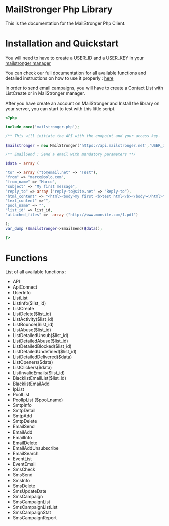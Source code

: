 # MailStronger Php Library

This is the documentation for the MailStronger Php Client.

# Installation and Quickstart

You will need to have to create a USER_ID and a USER_KEY in your [mailstronger manager](https://www.mailstronger.com)

You can check our full documentation for all available functions and detailed instructions on how to use it properly : [here](https://www.mailstronger.com/json/index.php)

In order to send email campaigns, you will have to create a Contact List with ListCreate or in MailStronger manager.

After you have create an account on MailStronger and Install the library on your server, you can start to test with this little script.

```php
<?php

include_once('mailstronger.php');

/** This will initiate the API with the endpoint and your access key.  **/

$mailstronger = new MailStronger('https://api.mailstronger.net','USER_ID','USER_KEY');

/** EmailSend : Send a email with mandatory parameters **/ 

$data = array (

"to" => array ("to@email.net" => "Test"),
"from" => "marco@polo.com",
"from_name" => "Marco",
"subject" => "My first message",
"reply_to" => array ("reply-to@site.net" => "Reply-to"),
"html_content" => "<html><body>my first <b>test html</b></body></html>",
"text_content" =>"",
"pool_name" => "",
"list_id" => list_id,
"attached_files" =>  array ("http://www.monsite.com/1.pdf")

);
var_dump ($mailstronger->EmailSend($data));

?>
```
# Functions

List of all available functions :

* API
* ApiConnect
* UserInfo
* ListList
* ListInfo($list_id)
* ListCreate
* ListDelete($list_id)
* ListActivity($list_id)
* ListBounce($list_id)
* ListAbuse($list_id)
* ListDetailedUnsub($list_id)
* ListDetailedAbuse($list_id)
* ListDetailedBlocked($list_id)
* ListDetailedUndefined($list_id)
* ListDetailedDelivered($data)
* ListOpeners($data)
* ListClickers($data)
* ListInvalidEmails($list_id)
* BlacklistEmailList($list_id)
* BlacklistEmailAdd
* IpList
* PoolList
* PoolIpList ($pool_name)
* SmtpInfo
* SmtpDetail
* SmtpAdd
* SmtpDelete
* EmailSend
* EmailAdd
* EmailInfo
* EmailDelete
* EmailAddUnsubscribe
* EmailSearch
* EventList
* EventEmail
* SmsCheck
* SmsSend
* SmsInfo
* SmsDelete
* SmsUpdateDate
* SmsCampaign
* SmsCampaignList
* SmsCampaignListList
* SmsCampaignStat
* SmsCampaignReport
